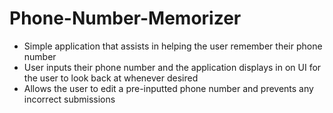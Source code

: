 # Phone-Number-Memorizer

- Simple application that assists in helping the user remember their phone number
- User inputs their phone number and the application displays in on UI for the user to look back at whenever desired
- Allows the user to edit a pre-inputted phone number and prevents any incorrect submissions
